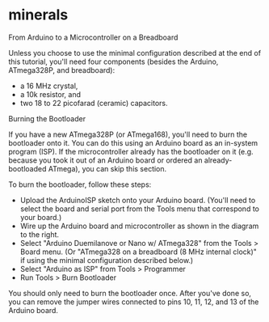 # minerals

From Arduino to a Microcontroller on a Breadboard

Unless you choose to use the minimal configuration described at the end of this tutorial, you'll need four components (besides the Arduino, ATmega328P, and breadboard):
 - a 16 MHz crystal,
 - a 10k resistor, and
 - two 18 to 22 picofarad (ceramic) capacitors.

Burning the Bootloader

If you have a new ATmega328P (or ATmega168), you'll need to burn the bootloader onto it. You can do this using an Arduino board as an in-system program (ISP). If the microcontroller already has the bootloader on it (e.g. because you took it out of an Arduino board or ordered an already-bootloaded ATmega), you can skip this section.

To burn the bootloader, follow these steps:
 - Upload the ArduinoISP sketch onto your Arduino board. (You'll need to select the board and serial port from the Tools menu that correspond to your board.)
 -  Wire up the Arduino board and microcontroller as shown in the diagram to the right.
 - Select "Arduino Duemilanove or Nano w/ ATmega328" from the Tools > Board menu. (Or "ATmega328 on a breadboard (8 MHz internal clock)" if using the minimal configuration described below.)
 - Select "Arduino as ISP" from Tools > Programmer
 - Run Tools > Burn Bootloader

You should only need to burn the bootloader once. After you've done so, you can remove the jumper wires connected to pins 10, 11, 12, and 13 of the Arduino board.
